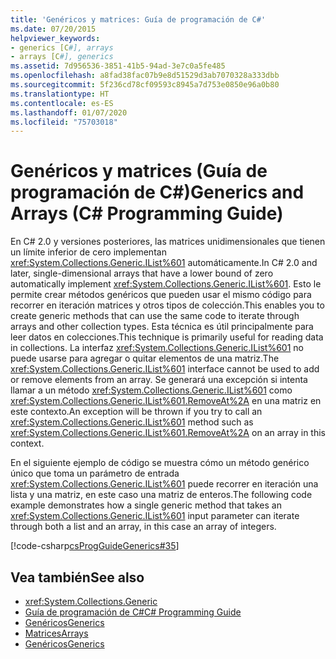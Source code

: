 ```yaml
---
title: 'Genéricos y matrices: Guía de programación de C#'
ms.date: 07/20/2015
helpviewer_keywords:
- generics [C#], arrays
- arrays [C#], generics
ms.assetid: 7d956536-3851-41b5-94ad-3e7c0a5fe485
ms.openlocfilehash: a8fad38fac07b9e8d51529d3ab7070328a333dbb
ms.sourcegitcommit: 5f236cd78cf09593c8945a7d753e0850e96a0b80
ms.translationtype: HT
ms.contentlocale: es-ES
ms.lasthandoff: 01/07/2020
ms.locfileid: "75703018"
---
```

# <a name="generics-and-arrays-c-programming-guide"></a><span data-ttu-id="f6042-102">Genéricos y matrices (Guía de programación de C#)</span><span class="sxs-lookup"><span data-stu-id="f6042-102">Generics and Arrays (C# Programming Guide)</span></span>
<span data-ttu-id="f6042-103">En C# 2.0 y versiones posteriores, las matrices unidimensionales que tienen un límite inferior de cero implementan <xref:System.Collections.Generic.IList%601> automáticamente.</span><span class="sxs-lookup"><span data-stu-id="f6042-103">In C# 2.0 and later, single-dimensional arrays that have a lower bound of zero automatically implement <xref:System.Collections.Generic.IList%601>.</span></span> <span data-ttu-id="f6042-104">Esto le permite crear métodos genéricos que pueden usar el mismo código para recorrer en iteración matrices y otros tipos de colección.</span><span class="sxs-lookup"><span data-stu-id="f6042-104">This enables you to create generic methods that can use the same code to iterate through arrays and other collection types.</span></span> <span data-ttu-id="f6042-105">Esta técnica es útil principalmente para leer datos en colecciones.</span><span class="sxs-lookup"><span data-stu-id="f6042-105">This technique is primarily useful for reading data in collections.</span></span> <span data-ttu-id="f6042-106">La interfaz <xref:System.Collections.Generic.IList%601> no puede usarse para agregar o quitar elementos de una matriz.</span><span class="sxs-lookup"><span data-stu-id="f6042-106">The <xref:System.Collections.Generic.IList%601> interface cannot be used to add or remove elements from an array.</span></span> <span data-ttu-id="f6042-107">Se generará una excepción si intenta llamar a un método <xref:System.Collections.Generic.IList%601> como <xref:System.Collections.Generic.IList%601.RemoveAt%2A> en una matriz en este contexto.</span><span class="sxs-lookup"><span data-stu-id="f6042-107">An exception will be thrown if you try to call an <xref:System.Collections.Generic.IList%601> method such as <xref:System.Collections.Generic.IList%601.RemoveAt%2A> on an array in this context.</span></span>  
  
 <span data-ttu-id="f6042-108">En el siguiente ejemplo de código se muestra cómo un método genérico único que toma un parámetro de entrada <xref:System.Collections.Generic.IList%601> puede recorrer en iteración una lista y una matriz, en este caso una matriz de enteros.</span><span class="sxs-lookup"><span data-stu-id="f6042-108">The following code example demonstrates how a single generic method that takes an <xref:System.Collections.Generic.IList%601> input parameter can iterate through both a list and an array, in this case an array of integers.</span></span>  
  
 [!code-csharp[csProgGuideGenerics#35](~/samples/snippets/csharp/VS_Snippets_VBCSharp/csProgGuideGenerics/CS/Generics.cs#35)]  
  
## <a name="see-also"></a><span data-ttu-id="f6042-109">Vea también</span><span class="sxs-lookup"><span data-stu-id="f6042-109">See also</span></span>

- <xref:System.Collections.Generic>
- [<span data-ttu-id="f6042-110">Guía de programación de C#</span><span class="sxs-lookup"><span data-stu-id="f6042-110">C# Programming Guide</span></span>](../index.md)
- [<span data-ttu-id="f6042-111">Genéricos</span><span class="sxs-lookup"><span data-stu-id="f6042-111">Generics</span></span>](./index.md)
- [<span data-ttu-id="f6042-112">Matrices</span><span class="sxs-lookup"><span data-stu-id="f6042-112">Arrays</span></span>](../arrays/index.md)
- [<span data-ttu-id="f6042-113">Genéricos</span><span class="sxs-lookup"><span data-stu-id="f6042-113">Generics</span></span>](../../../standard/generics/index.md)
